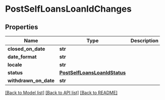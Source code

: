 # PostSelfLoansLoanIdChanges

## Properties
Name | Type | Description | Notes
------------ | ------------- | ------------- | -------------
**closed_on_date** | **str** |  | [optional] 
**date_format** | **str** |  | [optional] 
**locale** | **str** |  | [optional] 
**status** | [**PostSelfLoansLoanIdStatus**](PostSelfLoansLoanIdStatus.md) |  | [optional] 
**withdrawn_on_date** | **str** |  | [optional] 

[[Back to Model list]](../README.md#documentation-for-models) [[Back to API list]](../README.md#documentation-for-api-endpoints) [[Back to README]](../README.md)

